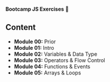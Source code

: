 **Bootcamp JS Exercises** 🍋

## Content

- **Module 00:** Prior
- **Module 01:** Intro
- **Module 02:** Variables & Data Type
- **Module 03:** Operators & Flow Control
- **Module 04:** Functions & Events
- **Module 05:** Arrays & Loops
